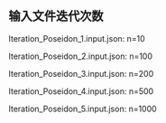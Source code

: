 ## 输入文件迭代次数
Iteration_Poseidon_1.input.json: n=10

Iteration_Poseidon_2.input.json: n=100

Iteration_Poseidon_3.input.json: n=200

Iteration_Poseidon_4.input.json: n=500

Iteration_Poseidon_5.input.json: n=1000